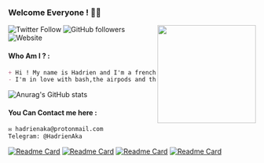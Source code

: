 ### Welcome Everyone ! 👋🏻
<img align='right' src="https://media.giphy.com/media/WUlplcMpOCEmTGBtBW/giphy.gif" width="200">

![Twitter Follow](https://img.shields.io/twitter/follow/hadrienaka?label=%40HadrienAka&logo=twitter&logoColor=ffffff&style=for-the-badge)
![GitHub followers](https://img.shields.io/github/followers/hadrienaka?color=9F9F9F&label=%40HadrienAka&logo=github&style=for-the-badge)
![Website](https://img.shields.io/website?color=9F9F9F&label=Hadrienaka.fr&logo=brave&logoColor=ffffff&style=for-the-badge&up_message=SEE&url=https%3A%2F%2Fhadrienaka.fr)
#### Who Am I ? : 

```md
+ Hi ! My name is Hadrien and I'm a french developer 😁
- I'm in love with bash,the airpods and the infosec ❤️
```

![Anurag's GitHub stats](https://github-readme-stats.vercel.app/api?username=hadrienaka&hide=contribs,prs,issues&show_icons=true&theme=dark)


#### You Can Contact me here : 
```md
✉️ hadrienaka@protonmail.com
Telegram: @HadrienAka
```

[![Readme Card](https://github-readme-stats.vercel.app/api/pin/?username=hadrienaka&repo=TheBashMenu&theme=dark)](https://github.com/hadrienaka/thebashmenu)
[![Readme Card](https://github-readme-stats.vercel.app/api/pin/?username=hadrienaka&repo=todolist&theme=dark)](https://github.com/hadrienaka/todolist)
[![Readme Card](https://github-readme-stats.vercel.app/api/pin/?username=hadrienaka&repo=Lock&theme=dark)](https://github.com/hadrienaka/lock)
[![Readme Card](https://github-readme-stats.vercel.app/api/pin/?username=hadrienaka&repo=googledorks&theme=dark)](https://github.com/hadrienaka/googledorks)



